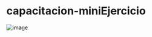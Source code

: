 # capacitacion-miniEjercicio
![image](https://user-images.githubusercontent.com/62452406/164993743-87c2c7bb-9294-4287-a280-0d87fd9b97f7.png)
